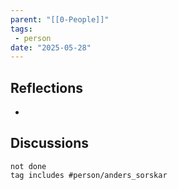 ```yaml
---
parent: "[[0-People]]"
tags:
 - person
date: "2025-05-28"
---
```

## Reflections
* 
## Discussions
```tasks
not done
tag includes #person/anders_sorskar
```
